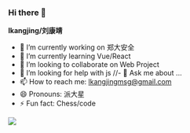 ### Hi there 👋

**lkangjing/刘康靖** 

- 🔭 I’m currently working on 郑大安全
- 🌱 I’m currently learning Vue/React
- 👯 I’m looking to collaborate on Web Project
- 🤔 I’m looking for help with js
//- 💬 Ask me about ...
- 📫 How to reach me: lkangjingmsg@gmail.com
- 😄 Pronouns: 派大星
- ⚡ Fun fact: Chess/code


![](https://github-readme-stats.vercel.app/api?username=lkangjing)
